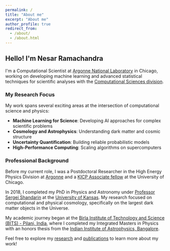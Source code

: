 ```yaml
---
permalink: /
title: "About me"
excerpt: "About me"
author_profile: true
redirect_from: 
  - /about/
  - /about.html
---
```


## Hello! I'm Nesar Ramachandra

I'm a Computational Scientist at [Argonne National Laboratory](https://www.anl.gov/profile/nesar-soorve-ramachandra-0) in Chicago, working on developing machine learning and advanced statistical techniques for scientific analyses with the [Computational Sciences division](https://www.anl.gov/cps).

### My Research Focus

My work spans several exciting areas at the intersection of computational science and physics:

- **Machine Learning for Science**: Developing AI approaches for complex scientific problems
- **Cosmology and Astrophysics**: Understanding dark matter and cosmic structure
- **Uncertainty Quantification**: Building reliable probabilistic models
- **High-Performance Computing**: Scaling algorithms on supercomputers

### Professional Background

Before my current role, I was a Postdoctoral Researcher in the High Energy Physics Division at [Argonne](https://www.anl.gov/hep/group/cosmology-astrophysics) and a [KICP Associate fellow](https://kavlicosmo.uchicago.edu/) at the University of Chicago.

In 2018, I completed my PhD in Physics and Astronomy under [Professor Sergei Shandarin](http://people.ku.edu/~sergei/) at the [University of Kansas](http://physics.ku.edu/). My research focused on computational and physical cosmology, specifically on the largest dark matter objects in the Universe.

My academic journey began at the [Birla Institute of Technology and Science (BITS) - Pilani, India](http://www.bits-pilani.ac.in/goa/physics/DepartmentofPhysics), where I completed my Integrated Masters in Physics with an honors thesis from the [Indian Institute of Astrophysics, Bangalore](https://www.iiap.res.in/).

Feel free to explore my [research](/research/) and [publications](/publications/) to learn more about my work!
